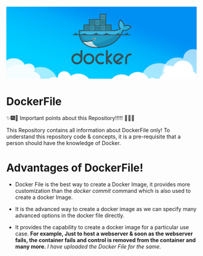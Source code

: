 ![Docker](Images/docker_image.png)


# DockerFile

:sparkles::fireworks::tada: Important points about this Repository!!!!! :tada::fireworks::sparkles:

This Repository contains all information about DockerFile only! To understand this repository code & concepts, it is a pre-requisite that a person should have the knowledge of Docker.

# Advantages of DockerFile!

- Docker File is the best way to create a Docker Image, it provides more customization than the <i>docker commit</i> command which is also used to create a docker Image.

- It is the advanced way to create a docker image as we can specify many advanced options in the docker file directly.

- It provides the capability to create a docker image for a particular use case. **For example, Just to host a webserver & soon as the webserver fails, the container fails and control is removed from the container and many more.** <i> I have uploaded the Docker File for the same. </i>
